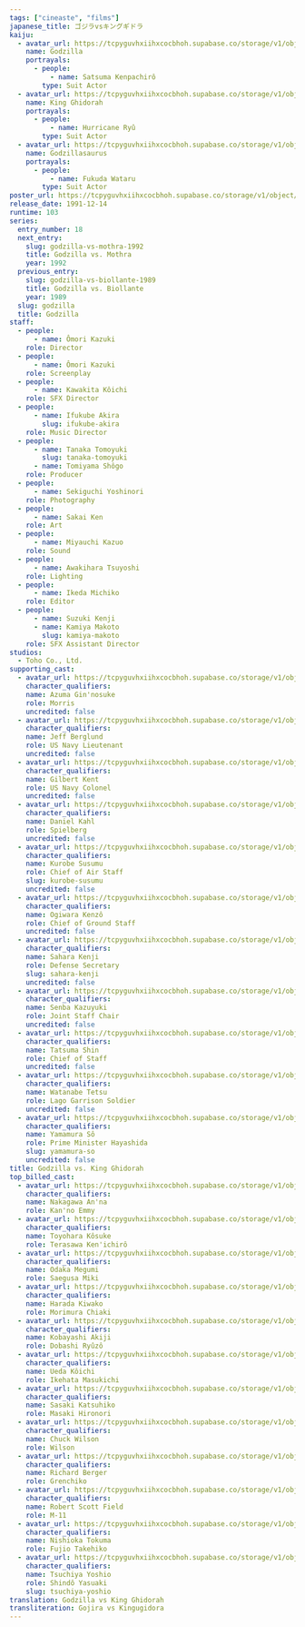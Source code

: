 ```yaml
---
tags: ["cineaste", "films"]
japanese_title: ゴジラvsキングギドラ
kaiju:
  - avatar_url: https://tcpyguvhxiihxcocbhoh.supabase.co/storage/v1/object/public/godzilla-cineaste-public/content/films/godzilla-vs-king-ghidorah-1991/kaiju-avatars/kenpachiro-satsuma-0.jpg?t=2023-09-04T02%3A21%3A19.837Z
    name: Godzilla
    portrayals:
      - people:
          - name: Satsuma Kenpachirô
        type: Suit Actor
  - avatar_url: https://tcpyguvhxiihxcocbhoh.supabase.co/storage/v1/object/public/godzilla-cineaste-public/content/films/godzilla-vs-king-ghidorah-1991/kaiju-avatars/hurricane-ryu-0.jpg?t=2023-09-04T02%3A21%3A15.221Z
    name: King Ghidorah
    portrayals:
      - people:
          - name: Hurricane Ryû
        type: Suit Actor
  - avatar_url: https://tcpyguvhxiihxcocbhoh.supabase.co/storage/v1/object/public/godzilla-cineaste-public/content/films/godzilla-vs-king-ghidorah-1991/kaiju-avatars/wataru-fukuda-0.jpg?t=2023-09-04T02%3A21%3A01.932Z
    name: Godzillasaurus
    portrayals:
      - people:
          - name: Fukuda Wataru
        type: Suit Actor
poster_url: https://tcpyguvhxiihxcocbhoh.supabase.co/storage/v1/object/public/godzilla-cineaste-public/content/films/godzilla-vs-king-ghidorah-1991/posters/godzilla-vs-king-ghidorah-1991.jpg
release_date: 1991-12-14
runtime: 103
series:
  entry_number: 18
  next_entry:
    slug: godzilla-vs-mothra-1992
    title: Godzilla vs. Mothra
    year: 1992
  previous_entry:
    slug: godzilla-vs-biollante-1989
    title: Godzilla vs. Biollante
    year: 1989
  slug: godzilla
  title: Godzilla
staff:
  - people:
      - name: Ômori Kazuki
    role: Director
  - people:
      - name: Ômori Kazuki
    role: Screenplay
  - people:
      - name: Kawakita Kôichi
    role: SFX Director
  - people:
      - name: Ifukube Akira
        slug: ifukube-akira
    role: Music Director
  - people:
      - name: Tanaka Tomoyuki
        slug: tanaka-tomoyuki
      - name: Tomiyama Shôgo
    role: Producer
  - people:
      - name: Sekiguchi Yoshinori
    role: Photography
  - people:
      - name: Sakai Ken
    role: Art
  - people:
      - name: Miyauchi Kazuo
    role: Sound
  - people:
      - name: Awakihara Tsuyoshi
    role: Lighting
  - people:
      - name: Ikeda Michiko
    role: Editor
  - people:
      - name: Suzuki Kenji
      - name: Kamiya Makoto
        slug: kamiya-makoto
    role: SFX Assistant Director
studios:
  - Toho Co., Ltd.
supporting_cast:
  - avatar_url: https://tcpyguvhxiihxcocbhoh.supabase.co/storage/v1/object/public/godzilla-cineaste-public/content/films/godzilla-vs-king-ghidorah-1991/cast-avatars/ginosuke-azuma-0.jpg
    character_qualifiers:
    name: Azuma Gin'nosuke
    role: Morris
    uncredited: false
  - avatar_url: https://tcpyguvhxiihxcocbhoh.supabase.co/storage/v1/object/public/godzilla-cineaste-public/content/films/godzilla-vs-king-ghidorah-1991/cast-avatars/jeff-berglund-0.jpg
    character_qualifiers:
    name: Jeff Berglund
    role: US Navy Lieutenant
    uncredited: false
  - avatar_url: https://tcpyguvhxiihxcocbhoh.supabase.co/storage/v1/object/public/godzilla-cineaste-public/content/films/godzilla-vs-king-ghidorah-1991/cast-avatars/kent-gilbert-0.jpg
    character_qualifiers:
    name: Gilbert Kent
    role: US Navy Colonel
    uncredited: false
  - avatar_url: https://tcpyguvhxiihxcocbhoh.supabase.co/storage/v1/object/public/godzilla-cineaste-public/content/films/godzilla-vs-king-ghidorah-1991/cast-avatars/daniel-kahl-0.jpg
    character_qualifiers:
    name: Daniel Kahl
    role: Spielberg
    uncredited: false
  - avatar_url: https://tcpyguvhxiihxcocbhoh.supabase.co/storage/v1/object/public/godzilla-cineaste-public/content/films/godzilla-vs-king-ghidorah-1991/cast-avatars/susumu-kurobe-0.jpg
    character_qualifiers:
    name: Kurobe Susumu
    role: Chief of Air Staff
    slug: kurobe-susumu
    uncredited: false
  - avatar_url: https://tcpyguvhxiihxcocbhoh.supabase.co/storage/v1/object/public/godzilla-cineaste-public/content/films/godzilla-vs-king-ghidorah-1991/cast-avatars/kenzo-ogiwara-0.jpg
    character_qualifiers:
    name: Ogiwara Kenzô
    role: Chief of Ground Staff
    uncredited: false
  - avatar_url: https://tcpyguvhxiihxcocbhoh.supabase.co/storage/v1/object/public/godzilla-cineaste-public/content/films/godzilla-vs-king-ghidorah-1991/cast-avatars/kenji-sahara-0.jpg
    character_qualifiers:
    name: Sahara Kenji
    role: Defense Secretary
    slug: sahara-kenji
    uncredited: false
  - avatar_url: https://tcpyguvhxiihxcocbhoh.supabase.co/storage/v1/object/public/godzilla-cineaste-public/content/films/godzilla-vs-king-ghidorah-1991/cast-avatars/kazuyuki-senba-0.jpg
    character_qualifiers:
    name: Senba Kazuyuki
    role: Joint Staff Chair
    uncredited: false
  - avatar_url: https://tcpyguvhxiihxcocbhoh.supabase.co/storage/v1/object/public/godzilla-cineaste-public/content/films/godzilla-vs-king-ghidorah-1991/cast-avatars/shin-tatsuma-0.jpg
    character_qualifiers:
    name: Tatsuma Shin
    role: Chief of Staff
    uncredited: false
  - avatar_url: https://tcpyguvhxiihxcocbhoh.supabase.co/storage/v1/object/public/godzilla-cineaste-public/content/films/godzilla-vs-king-ghidorah-1991/cast-avatars/tetsu-watanabe-0.jpg
    character_qualifiers:
    name: Watanabe Tetsu
    role: Lago Garrison Soldier
    uncredited: false
  - avatar_url: https://tcpyguvhxiihxcocbhoh.supabase.co/storage/v1/object/public/godzilla-cineaste-public/content/films/godzilla-vs-king-ghidorah-1991/cast-avatars/so-yamamura-0.jpg
    character_qualifiers:
    name: Yamamura Sô
    role: Prime Minister Hayashida
    slug: yamamura-so
    uncredited: false
title: Godzilla vs. King Ghidorah
top_billed_cast:
  - avatar_url: https://tcpyguvhxiihxcocbhoh.supabase.co/storage/v1/object/public/godzilla-cineaste-public/content/films/godzilla-vs-king-ghidorah-1991/cast-avatars/anna-nakagawa-0.jpg
    character_qualifiers:
    name: Nakagawa An'na
    role: Kan'no Emmy
  - avatar_url: https://tcpyguvhxiihxcocbhoh.supabase.co/storage/v1/object/public/godzilla-cineaste-public/content/films/godzilla-vs-king-ghidorah-1991/cast-avatars/kosuke-toyohara-0.jpg
    character_qualifiers:
    name: Toyohara Kôsuke
    role: Terasawa Ken'ichirô
  - avatar_url: https://tcpyguvhxiihxcocbhoh.supabase.co/storage/v1/object/public/godzilla-cineaste-public/content/films/godzilla-vs-king-ghidorah-1991/cast-avatars/megumi-odaka-0.jpg
    character_qualifiers:
    name: Odaka Megumi
    role: Saegusa Miki
  - avatar_url: https://tcpyguvhxiihxcocbhoh.supabase.co/storage/v1/object/public/godzilla-cineaste-public/content/films/godzilla-vs-king-ghidorah-1991/cast-avatars/kiwako-harada-0.jpg
    character_qualifiers:
    name: Harada Kiwako
    role: Morimura Chiaki
  - avatar_url: https://tcpyguvhxiihxcocbhoh.supabase.co/storage/v1/object/public/godzilla-cineaste-public/content/films/godzilla-vs-king-ghidorah-1991/cast-avatars/akiji-kobayashi-0.jpg
    character_qualifiers:
    name: Kobayashi Akiji
    role: Dobashi Ryûzô
  - avatar_url: https://tcpyguvhxiihxcocbhoh.supabase.co/storage/v1/object/public/godzilla-cineaste-public/content/films/godzilla-vs-king-ghidorah-1991/cast-avatars/koichi-ueda-0.jpg
    character_qualifiers:
    name: Ueda Kôichi
    role: Ikehata Masukichi
  - avatar_url: https://tcpyguvhxiihxcocbhoh.supabase.co/storage/v1/object/public/godzilla-cineaste-public/content/films/godzilla-vs-king-ghidorah-1991/cast-avatars/katsuhiko-sasaki-0.jpg
    character_qualifiers:
    name: Sasaki Katsuhiko
    role: Masaki Hironori
  - avatar_url: https://tcpyguvhxiihxcocbhoh.supabase.co/storage/v1/object/public/godzilla-cineaste-public/content/films/godzilla-vs-king-ghidorah-1991/cast-avatars/chuck-wilson-0.jpg
    character_qualifiers:
    name: Chuck Wilson
    role: Wilson
  - avatar_url: https://tcpyguvhxiihxcocbhoh.supabase.co/storage/v1/object/public/godzilla-cineaste-public/content/films/godzilla-vs-king-ghidorah-1991/cast-avatars/richard-berger-0.jpg
    character_qualifiers:
    name: Richard Berger
    role: Grenchiko
  - avatar_url: https://tcpyguvhxiihxcocbhoh.supabase.co/storage/v1/object/public/godzilla-cineaste-public/content/films/godzilla-vs-king-ghidorah-1991/cast-avatars/robert-scott-field-0.jpg
    character_qualifiers:
    name: Robert Scott Field
    role: M-11
  - avatar_url: https://tcpyguvhxiihxcocbhoh.supabase.co/storage/v1/object/public/godzilla-cineaste-public/content/films/godzilla-vs-king-ghidorah-1991/cast-avatars/tokuma-nishioka-0.jpg
    character_qualifiers:
    name: Nishioka Tokuma
    role: Fujio Takehiko
  - avatar_url: https://tcpyguvhxiihxcocbhoh.supabase.co/storage/v1/object/public/godzilla-cineaste-public/content/films/godzilla-vs-king-ghidorah-1991/cast-avatars/yoshio-tsuchiya-0.jpg
    character_qualifiers:
    name: Tsuchiya Yoshio
    role: Shindô Yasuaki
    slug: tsuchiya-yoshio
translation: Godzilla vs King Ghidorah
transliteration: Gojira vs Kingugidora
---
```

